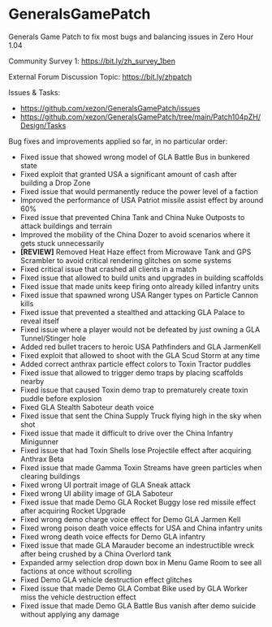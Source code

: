 # GeneralsGamePatch
Generals Game Patch to fix most bugs and balancing issues in Zero Hour 1.04

Community Survey 1: https://bit.ly/zh_survey_1ben

External Forum Discussion Topic: https://bit.ly/zhpatch

Issues & Tasks:
- https://github.com/xezon/GeneralsGamePatch/issues
- https://github.com/xezon/GeneralsGamePatch/tree/main/Patch104pZH/Design/Tasks

Bug fixes and improvements applied so far, in no particular order:
- Fixed issue that showed wrong model of GLA Battle Bus in bunkered state
- Fixed exploit that granted USA a significant amount of cash after building a Drop Zone
- Fixed issue that would permanently reduce the power level of a faction
- Improved the performance of USA Patriot missile assist effect by around 60%
- Fixed issue that prevented China Tank and China Nuke Outposts to attack buildings and terrain
- Improved the mobility of the China Dozer to avoid scenarios where it gets stuck unnecessarily
- **[REVIEW]** Removed Heat Haze effect from Microwave Tank and GPS Scrambler to avoid critical rendering glitches on some systems
- Fixed critical issue that crashed all clients in a match
- Fixed issue that allowed to build units and upgrades in building scaffolds
- Fixed issue that made units keep firing onto already killed infantry units
- Fixed issue that spawned wrong USA Ranger types on Particle Cannon kills
- Fixed issue that prevented a stealthed and attacking GLA Palace to reveal itself
- Fixed issue where a player would not be defeated by just owning a GLA Tunnel/Stinger hole
- Added red bullet tracers to heroic USA Pathfinders and GLA JarmenKell
- Fixed exploit that allowed to shoot with the GLA Scud Storm at any time
- Added correct anthrax particle effect colors to Toxin Tractor puddles
- Fixed issue that allowed to trigger demo traps by placing scaffolds nearby
- Fixed issue that caused Toxin demo trap to prematurely create toxin puddle before explosion
- Fixed GLA Stealth Saboteur death voice
- Fixed issue that sent the China Supply Truck flying high in the sky when shot
- Fixed issue that made it difficult to drive over the China Infantry Minigunner
- Fixed issue that had Toxin Shells lose Projectile effect after acquiring Anthrax Beta
- Fixed issue that made Gamma Toxin Streams have green particles when clearing buildings
- Fixed wrong UI portrait image of GLA Sneak attack
- Fixed wrong UI ability image of GLA Saboteur
- Fixed issue that made Demo GLA Rocket Buggy lose red missile effect after acquiring Rocket Upgrade
- Fixed wrong demo charge voice effect for Demo GLA Jarmen Kell
- Fixed wrong poison death voice effects for USA and China infantry units
- Fixed wrong death voice effects for Demo GLA infantry
- Fixed issue that made GLA Marauder become an indestructible wreck after being crushed by a China Overlord tank
- Expanded army selection drop down box in Menu Game Room to see all factions at once without scrolling
- Fixed Demo GLA vehicle destruction effect glitches
- Fixed issue that made Demo GLA Combat Bike used by GLA Worker miss the vehicle destruction effect
- Fixed issue that made Demo GLA Battle Bus vanish after demo suicide without applying any damage
